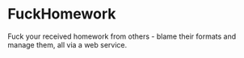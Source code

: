 # FuckHomework

Fuck your received homework from others - blame their formats and manage them, all via a web service.
